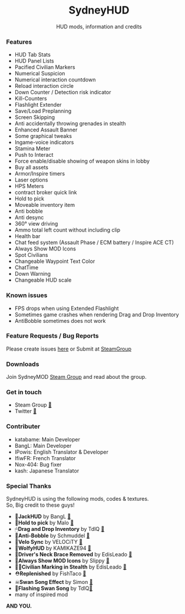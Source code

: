 ﻿<h1 align="center">SydneyHUD</h1>
<p align="center">HUD mods, information and credits</p>

### Features
* HUD Tab Stats
* HUD Panel Lists
* Pacified Civilian Markers
* Numerical Suspicion
* Numerical interaction countdown
* Reload interaction circle
* Down Counter / Detection risk indicator
* Kill-Counters
* Flashlight Extender
* Save/Load Preplanning
* Screen Skipping
* Anti accidentally throwing grenades in stealth
* Enhanced Assault Banner
* Some graphical tweaks
* Ingame-voice indicators
* Stamina Meter
* Push to Interact
* Force enable/disable showing of weapon skins in lobby
* Buy all assets
* Armor/Inspire timers
* Laser options
* HPS Meters
* contract broker quick link
* Hold to pick
* Moveable inventory item
* Anti bobble
* Anti desync
* 360° view driving
* Ammo total left count without including clip
* Health bar
* Chat feed system (Assault Phase / ECM battery / Inspire ACE CT)
* Always Show MOD Icons
* Spot Civilians
* Changeable Waypoint Text Color
* ChatTime
* Down Warning
* Changeable HUD scale

### Known issues
* FPS drops when using Extended Flashlight
* Sometimes game crashes when rendering Drag and Drop Inventory
* AntiBobble sometimes does not work

### Feature Requests / Bug Reports
Please create issues [here](https://github.com/SydneyMOD/SydneyHUD/issues) or Submit at [SteamGroup](https://steamcommunity.com/groups/SydneyMOD/discussions/2/152390648090747618/)

### Downloads
Join SydneyMOD [Steam Group](https://steamcommunity.com/groups/SydneyMOD) and read about the group.

### Get in touch
* Steam Group [🔗](https://steamcommunity.com/groups/SydneyMOD)
* Twitter [🔗](https://twitter.com/SydneyMOD)

### Contributer
* katabame: Main Developer
* BangL: Main Developer
* IPowis: English Translator & Developer
* IfiwFR: French Translator
* Nox-404: Bug fixer
* kash: Japanese Translator

### Special Thanks
SydneyHUD is using the following mods, codes & textures.  
So, Big credit to these guys!

* 🐔**JackHUD** by BangL [🔗](https://steamcommunity.com/groups/jackhud)
* 💎**Hold to pick** by Malo [🔗](http://modworkshop.net/mydownloads.php?action=view_down&did=13518)
* 🖱**Drag and Drop Inventory** by TdlQ [🔗](http://modworkshop.net/mydownloads.php?action=view_down&did=14217)
* 🏃**Anti-Bobble** by Schmuddel [🔗](http://modworkshop.net/mydownloads.php?action=view_down&did=15363)
* 🔄**Velo Sync** by VELOCiTY [🔗](http://modworkshop.net/mydownloads.php?action=view_down&did=15451)
* 🐺**WolfyHUD** by KAMIKAZE94 [🔗](http://paydaymods.com/mods/298/wolfhud)
* 🚙**Driver's Neck Brace Removed** by EdisLeado [🔗](http://modworkshop.net/mydownloads.php?action=view_down&did=13569)
* 🔧**Always Show MOD Icons** by Slippy [🔗](http://modworkshop.net/mydownloads.php?action=view_down&did=13975)
* 👦🏻**Civilian Marking in Stealth** by EdisLeado [🔗](http://modworkshop.net/mydownloads.php?action=view_down&did=13517)
* ⛑**Replenished** by FishTaco [🔗](http://modworkshop.net/mydownloads.php?action=view_down&did=15309)
* ☠**Swan Song Effect** by Simon [🔗](http://modworkshop.net/mydownloads.php?action=view_down&did=681)
* 🔦**Flashing Swan Song** by TdlQ[🔗](http://modworkshop.net/mydownloads.php?action=view_down&did=13438)
* many of inspired mod

**AND YOU.**